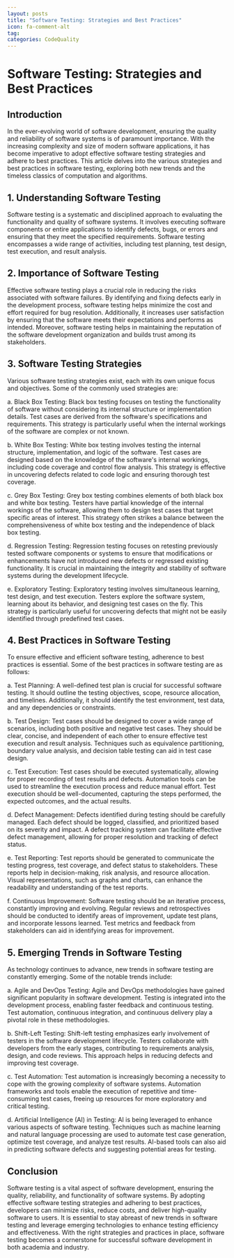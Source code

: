 ```yaml
---
layout: posts
title: "Software Testing: Strategies and Best Practices"
icon: fa-comment-alt
tag:      
categories: CodeQuality
---
```



# Software Testing: Strategies and Best Practices

## Introduction

In the ever-evolving world of software development, ensuring the quality and reliability of software systems is of paramount importance. With the increasing complexity and size of modern software applications, it has become imperative to adopt effective software testing strategies and adhere to best practices. This article delves into the various strategies and best practices in software testing, exploring both new trends and the timeless classics of computation and algorithms.

## 1. Understanding Software Testing

Software testing is a systematic and disciplined approach to evaluating the functionality and quality of software systems. It involves executing software components or entire applications to identify defects, bugs, or errors and ensuring that they meet the specified requirements. Software testing encompasses a wide range of activities, including test planning, test design, test execution, and result analysis.

## 2. Importance of Software Testing

Effective software testing plays a crucial role in reducing the risks associated with software failures. By identifying and fixing defects early in the development process, software testing helps minimize the cost and effort required for bug resolution. Additionally, it increases user satisfaction by ensuring that the software meets their expectations and performs as intended. Moreover, software testing helps in maintaining the reputation of the software development organization and builds trust among its stakeholders.

## 3. Software Testing Strategies

Various software testing strategies exist, each with its own unique focus and objectives. Some of the commonly used strategies are:

a. Black Box Testing: Black box testing focuses on testing the functionality of software without considering its internal structure or implementation details. Test cases are derived from the software's specifications and requirements. This strategy is particularly useful when the internal workings of the software are complex or not known.

b. White Box Testing: White box testing involves testing the internal structure, implementation, and logic of the software. Test cases are designed based on the knowledge of the software's internal workings, including code coverage and control flow analysis. This strategy is effective in uncovering defects related to code logic and ensuring thorough test coverage.

c. Grey Box Testing: Grey box testing combines elements of both black box and white box testing. Testers have partial knowledge of the internal workings of the software, allowing them to design test cases that target specific areas of interest. This strategy often strikes a balance between the comprehensiveness of white box testing and the independence of black box testing.

d. Regression Testing: Regression testing focuses on retesting previously tested software components or systems to ensure that modifications or enhancements have not introduced new defects or regressed existing functionality. It is crucial in maintaining the integrity and stability of software systems during the development lifecycle.

e. Exploratory Testing: Exploratory testing involves simultaneous learning, test design, and test execution. Testers explore the software system, learning about its behavior, and designing test cases on the fly. This strategy is particularly useful for uncovering defects that might not be easily identified through predefined test cases.

## 4. Best Practices in Software Testing

To ensure effective and efficient software testing, adherence to best practices is essential. Some of the best practices in software testing are as follows:

a. Test Planning: A well-defined test plan is crucial for successful software testing. It should outline the testing objectives, scope, resource allocation, and timelines. Additionally, it should identify the test environment, test data, and any dependencies or constraints.

b. Test Design: Test cases should be designed to cover a wide range of scenarios, including both positive and negative test cases. They should be clear, concise, and independent of each other to ensure effective test execution and result analysis. Techniques such as equivalence partitioning, boundary value analysis, and decision table testing can aid in test case design.

c. Test Execution: Test cases should be executed systematically, allowing for proper recording of test results and defects. Automation tools can be used to streamline the execution process and reduce manual effort. Test execution should be well-documented, capturing the steps performed, the expected outcomes, and the actual results.

d. Defect Management: Defects identified during testing should be carefully managed. Each defect should be logged, classified, and prioritized based on its severity and impact. A defect tracking system can facilitate effective defect management, allowing for proper resolution and tracking of defect status.

e. Test Reporting: Test reports should be generated to communicate the testing progress, test coverage, and defect status to stakeholders. These reports help in decision-making, risk analysis, and resource allocation. Visual representations, such as graphs and charts, can enhance the readability and understanding of the test reports.

f. Continuous Improvement: Software testing should be an iterative process, constantly improving and evolving. Regular reviews and retrospectives should be conducted to identify areas of improvement, update test plans, and incorporate lessons learned. Test metrics and feedback from stakeholders can aid in identifying areas for improvement.

## 5. Emerging Trends in Software Testing

As technology continues to advance, new trends in software testing are constantly emerging. Some of the notable trends include:

a. Agile and DevOps Testing: Agile and DevOps methodologies have gained significant popularity in software development. Testing is integrated into the development process, enabling faster feedback and continuous testing. Test automation, continuous integration, and continuous delivery play a pivotal role in these methodologies.

b. Shift-Left Testing: Shift-left testing emphasizes early involvement of testers in the software development lifecycle. Testers collaborate with developers from the early stages, contributing to requirements analysis, design, and code reviews. This approach helps in reducing defects and improving test coverage.

c. Test Automation: Test automation is increasingly becoming a necessity to cope with the growing complexity of software systems. Automation frameworks and tools enable the execution of repetitive and time-consuming test cases, freeing up resources for more exploratory and critical testing.

d. Artificial Intelligence (AI) in Testing: AI is being leveraged to enhance various aspects of software testing. Techniques such as machine learning and natural language processing are used to automate test case generation, optimize test coverage, and analyze test results. AI-based tools can also aid in predicting software defects and suggesting potential areas for testing.

## Conclusion

Software testing is a vital aspect of software development, ensuring the quality, reliability, and functionality of software systems. By adopting effective software testing strategies and adhering to best practices, developers can minimize risks, reduce costs, and deliver high-quality software to users. It is essential to stay abreast of new trends in software testing and leverage emerging technologies to enhance testing efficiency and effectiveness. With the right strategies and practices in place, software testing becomes a cornerstone for successful software development in both academia and industry.